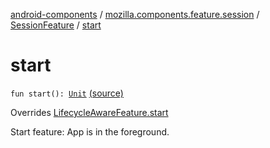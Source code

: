 [android-components](../../index.md) / [mozilla.components.feature.session](../index.md) / [SessionFeature](index.md) / [start](./start.md)

# start

`fun start(): `[`Unit`](https://kotlinlang.org/api/latest/jvm/stdlib/kotlin/-unit/index.html) [(source)](https://github.com/mozilla-mobile/android-components/blob/master/components/feature/session/src/main/java/mozilla/components/feature/session/SessionFeature.kt#L28)

Overrides [LifecycleAwareFeature.start](../../mozilla.components.support.base.feature/-lifecycle-aware-feature/start.md)

Start feature: App is in the foreground.

